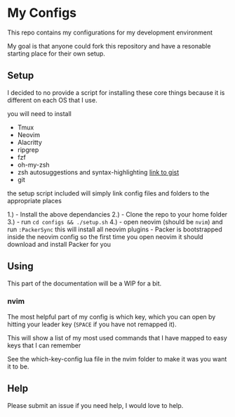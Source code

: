 # My Configs

This repo contains my configurations for my development environment

My goal is that anyone could fork this repository and have a resonable starting place for their own setup.

## Setup

I decided to no provide a script for installing these core things because it is different on each OS that I use.

you will need to install

- Tmux
- Neovim
- Alacritty
- ripgrep
- fzf
- oh-my-zsh
- zsh autosuggestions and syntax-highlighting [link to gist](https://gist.github.com/dogrocker/1efb8fd9427779c827058f873b94df95)
- git

the setup script included will simply link config files and folders to the appropriate places

1.) - Install the above dependancies
2.) - Clone the repo to your home folder
3.) - run `cd configs && ./setup.sh`
4.) - open neovim (should be `nvim`) and run `:PackerSync` this will install all neovim plugins - Packer is bootstrapped inside the neovim config so the first time you open neovim it should download and install Packer for you

## Using

This part of the documentation will be a WIP for a bit.

### nvim

The most helpful part of my config is which key, which you can open by hitting your leader key (`SPACE` if you have not remapped it).

This will show a list of my most used commands that I have mapped to easy keys that I can remember

See the which-key-config lua file in the nvim folder to make it was you want it to be.

## Help

Please submit an issue if you need help, I would love to help.
